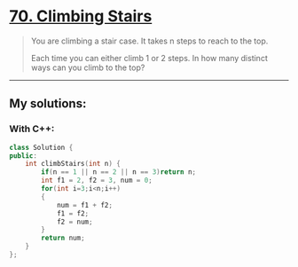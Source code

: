 [70. Climbing Stairs](https://leetcode.com/problems/climbing-stairs/)
=====================

>You are climbing a stair case. It takes n steps to reach to the top.
>
>Each time you can either climb 1 or 2 steps. In how many distinct ways can you climb to the top? 

----------
## My solutions:
### With C++:

```C++
class Solution {
public:
    int climbStairs(int n) {
        if(n == 1 || n == 2 || n == 3)return n;
        int f1 = 2, f2 = 3, num = 0;
        for(int i=3;i<n;i++)
        {
            num = f1 + f2;
            f1 = f2;
            f2 = num;
        }
        return num;
    }
};
```